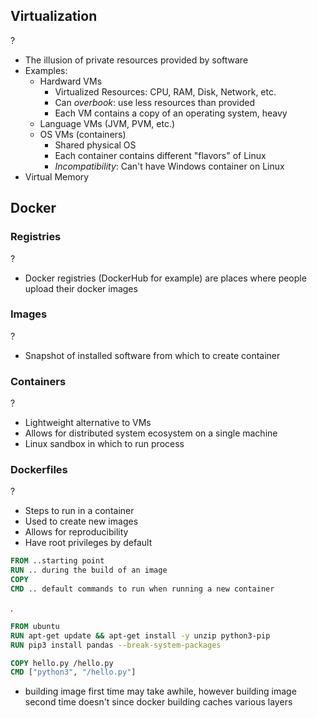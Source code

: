 ## Virtualization
?
- The illusion of private resources provided by software
- Examples:
	- Hardward VMs
		- Virtualized Resources: CPU, RAM, Disk, Network, etc.
		- Can *overbook*: use less resources than provided
		- Each VM contains a copy of an operating system, heavy
	- Language VMs (JVM, PVM, etc.)
	- OS VMs (containers)
		- Shared physical OS
		- Each container contains different "flavors" of Linux
		- *Incompatibility*: Can't have Windows container on Linux
- Virtual Memory
<!--SR:!2025-10-03,11,272-->

## Docker
### Registries
?
- Docker registries (DockerHub for example) are places where people upload their docker images
<!--SR:!2025-10-06,14,292-->

### Images
?
- Snapshot of installed software from which to create container
<!--SR:!2025-10-07,15,292--> 

### Containers
?
- Lightweight alternative to VMs
- Allows for distributed system ecosystem on a single machine
- Linux sandbox in which to run process
<!--SR:!2025-10-06,14,290-->

### Dockerfiles
?
- Steps to run in a container
- Used to create new images
- Allows for reproducibility
- Have root privileges by default
```Dockerfile
FROM ..starting point
RUN .. during the build of an image
COPY
CMD .. default commands to run when running a new container
```
.
```Dockerfile
FROM ubuntu
RUN apt-get update && apt-get install -y unzip python3-pip
RUN pip3 install pandas --break-system-packages

COPY hello.py /hello.py 
CMD ["python3", "/hello.py"]
```
- building image first time may take awhile, however building image second time doesn't since docker building caches various layers
<!--SR:!2025-10-08,16,292-->